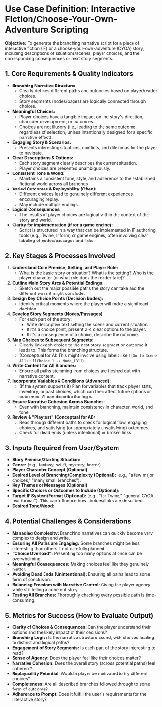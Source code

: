 # Use Case Definition: Interactive Fiction/Choose-Your-Own-Adventure Scripting

**Objective:** To generate the branching narrative script for a piece of interactive fiction (IF) or a choose-your-own-adventure (CYOA) story, including descriptions of situations/scenes, player choices, and the corresponding consequences or next story segments.

## 1. Core Requirements & Quality Indicators

*   **Branching Narrative Structure:**
    *   Clearly defines different paths and outcomes based on player/reader choices.
    *   Story segments (nodes/pages) are logically connected through choices.
*   **Meaningful Choices:**
    *   Player choices have a tangible impact on the story's direction, character development, or outcomes.
    *   Choices are not illusory (i.e., leading to the same outcome regardless of selection, unless intentionally designed for a specific narrative effect).
*   **Engaging Story & Scenarios:**
    *   Presents interesting situations, conflicts, and dilemmas for the player to navigate.
*   **Clear Descriptions & Options:**
    *   Each story segment clearly describes the current situation.
    *   Player choices are presented unambiguously.
*   **Consistent Tone & World:**
    *   Maintains a consistent tone, style, and adherence to the established fictional world across all branches.
*   **Varied Outcomes & Replayability (Often):**
    *   Different choices lead to genuinely different experiences, encouraging replay.
    *   May include multiple endings.
*   **Logical Consequences:**
    *   The results of player choices are logical within the context of the story and world.
*   **Clarity for Implementation (if for a game engine):**
    *   Script is structured in a way that can be implemented in IF authoring tools (e.g., Twine, Inform) or game engines, often involving clear labeling of nodes/passages and links.

## 2. Key Stages & Processes Involved

1.  **Understand Core Premise, Setting, and Player Role:**
    *   What is the basic story or situation? What is the setting? Who is the player character (or what role does the reader take)?
2.  **Outline Main Story Arcs & Potential Endings:**
    *   Sketch out the major possible paths the story can take and the different ways it might conclude.
3.  **Design Key Choice Points (Decision Nodes):**
    *   Identify critical moments where the player will make a significant decision.
4.  **Develop Story Segments (Nodes/Passages):**
    *   For each part of the story:
        *   Write descriptive text setting the scene and current situation.
        *   If it's a choice point, present 2-4 clear options to the player.
        *   If it's a consequence of a choice, describe the outcome.
5.  **Map Choices to Subsequent Segments:**
    *   Clearly link each choice to the next story segment or outcome it leads to. This forms the branching structure.
    *   (Conceptual for AI: This might involve using labels like `[[Go to Scene A]]` or `[[Choice 1 -> Node_1B]]`).
6.  **Write Content for All Branches:**
    *   Ensure all paths stemming from choices are fleshed out with narrative content.
7.  **Incorporate Variables & Conditions (Advanced):**
    *   (If the system supports it) Plan for variables that track player stats, inventory, or past choices, which can then affect future options or outcomes. AI can describe the logic.
8.  **Ensure Narrative Cohesion Across Branches:**
    *   Even with branching, maintain consistency in character, world, and tone.
9.  **Review & "Playtest" (Conceptual for AI):**
    *   Read through different paths to check for logical flow, engaging choices, and satisfying (or appropriately unsatisfying) outcomes.
    *   Check for dead ends (unless intentional) or broken links.

## 3. Inputs Required from User/System

*   **Story Premise/Starting Situation:**
*   **Genre:** (e.g., fantasy, sci-fi, mystery, horror).
*   **Player Character Concept (Optional):**
*   **Desired Level of Branching/Complexity (Optional):** (e.g., "a few major choices," "many small branches").
*   **Key Themes or Messages (Optional):**
*   **Specific Choices or Outcomes to Include (Optional):**
*   **Target IF System/Format (Optional):** (e.g., "for Twine," "general CYOA text format"). This can influence how choices/links are described.
*   **Desired Tone/Mood:**

## 4. Potential Challenges & Considerations

*   **Managing Complexity:** Branching narratives can quickly become very complex to design and write.
*   **Ensuring All Paths are Engaging:** Some branches might be less interesting than others if not carefully planned.
*   **"Choice Overload":** Presenting too many options at once can be overwhelming.
*   **Meaningful Consequences:** Making choices feel like they genuinely matter.
*   **Avoiding Dead Ends (Unintentional):** Ensuring all paths lead to some form of conclusion.
*   **Balancing Freedom with Narrative Control:** Giving the player agency while still telling a coherent story.
*   **Testing All Branches:** Thoroughly checking every possible path is time-consuming.

## 5. Metrics for Success (How to Evaluate Output)

*   **Clarity of Choices & Consequences:** Can the player understand their options and the likely impact of their decisions?
*   **Branching Logic:** Is the narrative structure sound, with choices leading to distinct and logical paths?
*   **Engagement of Story Segments:** Is each part of the story interesting to read?
*   **Sense of Agency:** Does the player feel like their choices matter?
*   **Narrative Cohesion:** Does the overall story (across potential paths) feel coherent?
*   **Replayability Potential:** Would a player be motivated to try different choices?
*   **Completeness:** Are all described branches followed through to some form of outcome?
*   **Adherence to Prompt:** Does it fulfill the user's requirements for the interactive story?
